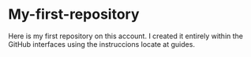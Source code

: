 # My-first-repository
Here is my first repository on this account. I created it entirely within the GitHub interfaces using the instruccions locate at guides.
